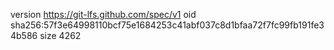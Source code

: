 version https://git-lfs.github.com/spec/v1
oid sha256:57f3e64998110bcf75e1684253c41abf037c8d1bfaa72f7fc99fb191fe34b586
size 4262
